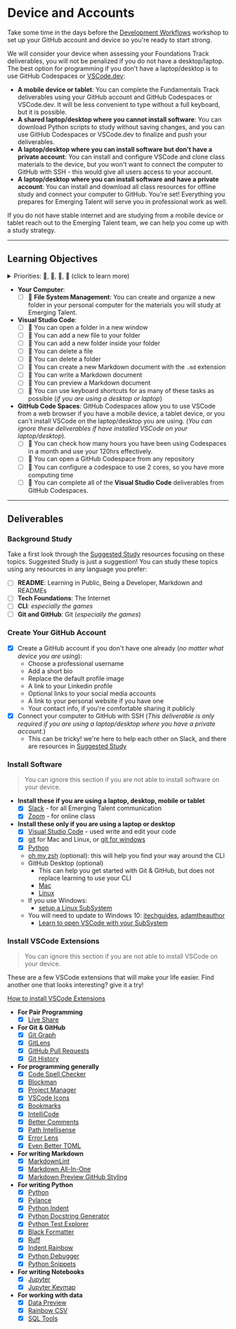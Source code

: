 # Device and Accounts

Take some time in the days before the
[Development Workflows](../01_development_workflows/) workshop to set up your
GitHub account and device so you're ready to start strong.

We will consider your device when assessing your Foundations Track deliverables,
you will not be penalized if you do not have a desktop/laptop. The best option
for programming if you don't have a laptop/desktop is to use GitHub Codespaces or [VSCode.dev](https://vscode.dev):

- **A mobile device or tablet**: You can complete the Fundamentals Track
  deliverables using your GitHub account and GitHub Codespaces or VSCode.dev. It will be less
  convenient to type without a full keyboard, but it is possible.
- **A shared laptop/desktop where you cannot install software**: You can
  download Python scripts to study without saving changes, and you can use
  GitHub Codespaces or VSCode.dev to finalize and push your deliverables.
- **A laptop/desktop where you can install software but don't have a private
  account**: You can install and configure VSCode and clone class materials to
  the device, but you won't want to connect the computer to GitHub with SSH -
  this would give all users access to your account.
- **A laptop/desktop where you can install software and have a private
  account**: You can install and download all class resources for offline study
  and connect your computer to GitHub. You're set! Everything you prepares for
  Emerging Talent will serve you in professional work as well.

If you do not have stable internet and are studying from a mobile device or
tablet reach out to the Emerging Talent team, we can help you come up with a
study strategy.

---

## Learning Objectives

<details>
<summary>Priorities: 🥚, 🐣, 🐥, 🐔 (click to learn more)</summary>
<br>

There is a lot to learn in this repository. If you can't master all the material
at once, that's expected! Anything you don't master now will always be waiting
for you to review when you need it. These 4 emoji's will help you prioritize
your study time and to measure your progress:

- 🥚: Understanding this material is required, it covers the base skills you'll
  need for this module and the next. You do not need to finish all of them but
  should feel comfortable that you could with enough time.
- 🐣: You have started all of these exercises and feel you could complete them
  all if you just had more time. It may not be easy for you but with effort you
  can make it through.
- 🐥: You have studied the examples and started some exercises if you had time.
  You should have a big-picture understanding of these concepts/skills, but may
  not be confident completing the exercises.
- 🐔: These concepts or skills are not necessary but are related to this module.
  If you are finished with 🥚, 🐣 and 🐥 you can use the 🐔 exercises to push
  yourself without getting distracted from the module's main objectives.

---

</details>

- **Your Computer**:
  - [ ] 🥚 **File System Management**: You can create and organize a new folder
        in your personal computer for the materials you will study at Emerging
        Talent.
- **Visual Studio Code**:
  - [ ] 🥚 You can open a folder in a new window
  - [ ] 🥚 You can add a new file to your folder
  - [ ] 🥚 You can add a new folder inside your folder
  - [ ] 🥚 You can delete a file
  - [ ] 🥚 You can delete a folder
  - [ ] 🥚 You can create a new Markdown document with the `.md` extension
  - [ ] 🥚 You can write a Markdown document
  - [ ] 🥚 You can preview a Markdown document
  - [ ] 🐣 You can use keyboard shortcuts for as many of these tasks as possible
        (_if you are using a desktop or laptop_)
- **GitHub Code Spaces**: GitHub Codespaces allow you to use VSCode from a web
  browser if you have a mobile device, a tablet device, or you can't install
  VSCode on the laptop/desktop you are using. (_You can ignore these
  deliverables if have installed VSCode on your laptop/desktop_).
  - [ ] 🥚 You can check how many hours you have been using Codespaces in a
        month and use your 120hrs effectively.
  - [ ] 🥚 You can open a GitHub Codespace from any repository
  - [ ] 🥚 You can configure a codespace to use 2 cores, so you have more
        computing time
  - [ ] 🥚 You can complete all of the **Visual Studio Code** deliverables from
        GitHub Codespaces.

---

## Deliverables

### Background Study

Take a first look through the [Suggested Study](../suggested_study/) resources
focusing on these topics.  Suggested Study is just a suggestion!  You can study these topics using any resources in any language you prefer:

- [ ] **README**: Learning in Public, Being a Developer, Markdown and READMEs
- [ ] **Tech Foundations**: The Internet
- [ ] **CLI**: _especially the games_
- [ ] **Git and GitHub**: Git (_especially the games_)

### Create Your GitHub Account

- [x] Create a GitHub account if you don't have one already (_no matter what
      device you are using_):
  - Choose a professional username
  - Add a short bio
  - Replace the default profile image
  - A link to your Linkedin profile
  - Optional links to your social media accounts
  - A link to your personal website if you have one
  - Your contact info, if you're comfortable sharing it publicly
- [x] Connect your computer to GitHub with SSH (_This deliverable is only
      required if you are using a laptop/desktop where you have a private
      account._)
  - This can be tricky! we're here to help each other on Slack, and there are
    resources in [Suggested Study](../suggested_study/)

### Install Software

> You can ignore this section if you are not able to install software on your
> device.

- **Install these if you are using a laptop, desktop, mobile or tablet**
  - [x] [Slack](https://slack.com/downloads/) - for all Emerging Talent
        communication
  - [x] [Zoom](https://zoom.us/support/download) - for online class
- **Install these only if you are using a laptop or desktop**
  - [x] [Visual Studio Code](https://code.visualstudio.com/download) - used
        write and edit your code
  - [x] [git](https://git-scm.com/downloads) for Mac and Linux, or
        [git for windows](https://gitforwindows.org/)
  - [x] [Python](https://www.python.org/downloads/)
  - [oh my zsh](https://ohmyz.sh/) (optional): this will help you find your way
    around the CLI
  - GitHub Desktop (optional)
    - This can help you get started with Git & GitHub, but does not replace
      learning to use your CLI
    - [Mac](https://desktop.github.com/)
    - [Linux](https://github.com/shiftkey/desktop#debianubuntu-distributions)
  - If you use Windows:
    - [setup a Linux SubSystem](https://docs.microsoft.com/en-us/windows/wsl/install-win10)
  - You will need to update to Windows 10:
    [itechguides](https://www.itechguides.com/windows-subsystem-for-linux/),
    [adamtheauthor](https://adamtheautomator.com/windows-subsystem-for-linux/)
    - [Learn to open VSCode with your SubSystem](https://docs.microsoft.com/en-us/windows/wsl/tutorials/wsl-vscode)

### Install VSCode Extensions

> You can ignore this section if you are not able to install VSCode on your
> device.

These are a few VSCode extensions that will make your life easier. Find another
one that looks interesting? give it a try!

[How to install VSCode Extensions](https://www.youtube.com/watch?v=PmdbndOoKq4)

- **For Pair Programming**
  - [x] [Live Share](https://marketplace.visualstudio.com/items?itemName=MS-vsliveshare.vsliveshare)
- **For Git & GitHub**
  - [x] [Git Graph](https://marketplace.visualstudio.com/items?itemName=mhutchie.git-graph)
  - [x] [GitLens](https://marketplace.visualstudio.com/items?itemName=eamodio.gitlens)
  - [x] [GitHub Pull Requests](https://marketplace.visualstudio.com/items?itemName=GitHub.vscode-pull-request-github)
  - [x] [Git History](https://marketplace.visualstudio.com/items?itemName=donjayamanne.githistory)
- **For programming generally**
  - [x] [Code Spell Checker](https://marketplace.visualstudio.com/items?itemName=streetsidesoftware.code-spell-checker)
  - [x] [Blockman](https://marketplace.visualstudio.com/items?itemName=leodevbro.blockman)
  - [x] [Project Manager](https://marketplace.visualstudio.com/items?itemName=alefragnani.project-manager)
  - [x] [VSCode Icons](https://marketplace.visualstudio.com/items?itemName=vscode-icons-team.vscode-icons)
  - [x] [Bookmarks](https://marketplace.visualstudio.com/items?itemName=alefragnani.bookmarks)
  - [x] [IntelliCode](https://marketplace.visualstudio.com/items?itemName=visualstudioexptteam.vscodeintellicode)
  - [x] [Better Comments](https://marketplace.visualstudio.com/items?itemName=aaron-bond.better-comments)
  - [x] [Path Intellisense](https://marketplace.visualstudio.com/items?itemName=christian-kohler.path-intellisense)
  - [x] [Error Lens](https://marketplace.visualstudio.com/items?itemName=usernamehw.errorlens)
  - [x] [Even Better TOML](https://marketplace.visualstudio.com/items?itemName=tamasfe.even-better-toml)
- **For writing Markdown**
  - [x] [MarkdownLint](https://marketplace.visualstudio.com/items?itemName=DavidAnson.vscode-markdownlint)
  - [x] [Markdown All-In-One](https://marketplace.visualstudio.com/items?itemName=yzhang.markdown-all-in-one)
  - [x] [Markdown Preview GitHub Styling](https://marketplace.visualstudio.com/items?itemName=bierner.markdown-preview-github-styles)
- **For writing Python**
  - [x] [Python](https://marketplace.visualstudio.com/items?itemName=ms-python.python)
  - [x] [Pylance](https://marketplace.visualstudio.com/items?itemName=ms-python.vscode-pylance)
  - [x] [Python Indent](https://marketplace.visualstudio.com/items?itemName=KevinRose.vsc-python-indent)
  - [x] [Python Docstring Generator](https://marketplace.visualstudio.com/items?itemName=njpwerner.autodocstring)
  - [x] [Python Test Explorer](https://marketplace.visualstudio.com/items?itemName=LittleFoxTeam.vscode-python-test-adapter)
  - [x] [Black Formatter](https://marketplace.visualstudio.com/items?itemName=ms-python.black-formatter)
  - [x] [Ruff](https://marketplace.visualstudio.com/items?itemName=charliermarsh.ruff)
  - [x] [Indent Rainbow](https://marketplace.visualstudio.com/items?itemName=oderwat.indent-rainbow)
  - [x] [Python Debugger](https://marketplace.visualstudio.com/items?itemName=ms-python.debugpy)
  - [x] [Python Snippets](https://marketplace.visualstudio.com/items?itemName=frhtylcn.pythonsnippets)
- **For writing Notebooks**
  - [x] [Jupyter](https://marketplace.visualstudio.com/items?itemName=ms-toolsai.jupyter)
  - [x] [Jupyter Keymap](https://marketplace.visualstudio.com/items?itemName=ms-toolsai.jupyter-keymap)
- **For working with data**
  - [x] [Data Preview](https://marketplace.visualstudio.com/items?itemName=RandomFractalsInc.vscode-data-preview)
  - [x] [Rainbow CSV](https://marketplace.visualstudio.com/items?itemName=mechatroner.rainbow-csv)
  - [x] [SQL Tools](https://marketplace.visualstudio.com/items?itemName=mtxr.sqltools)
